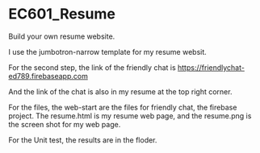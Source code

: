 # EC601_Resume
Build your own resume website. 

I use the jumbotron-narrow template for my resume websit.

For the second step, the link of the friendly chat is https://friendlychat-ed789.firebaseapp.com

And the link of the chat is also in my resume at the top right corner.

For the files, the web-start are the files for friendly chat, the firebase project. The resume.html is my resume web page, and the resume.png is the screen shot for my web page.

For the Unit test, the results are in the floder.
